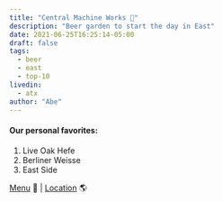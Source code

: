 ```yaml
---
title: "Central Machine Works 🍺"
description: "Beer garden to start the day in East"
date: 2021-06-25T16:25:14-05:00
draft: false
tags:
  - beer
  - east
  - top-10
livedin:
  - atx
author: "Abe"
---
```


#### Our personal favorites:

1. Live Oak Hefe
2. Berliner Weisse
3. East Side

[Menu](https://www.cmwbrewery.com/menu) 📖  |  [Location](https://g.page/CENTRAL-MACHINE-WORKS-BREWERY?share) 🌎
